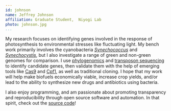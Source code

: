 ```yaml
---
id: johnson
name: Jeffrey Johnson
affiliation: Graduate Student,	Niyogi Lab
photo: johnson.jpg
...
```


My research focuses on identifying genes involved in the response of
photosynthesis to environmental stresses like fluctuating light. My bench work
primarily involves the cyanobacteria
[_Synechococcus_](https://en.wikipedia.org/wiki/Synechococcus) and
[_Synechocystis_](https://en.wikipedia.org/wiki/Synechocystis), but I also
investigate a range of green and non-green genomes for comparison. I use
[phylogenomics](https://en.wikipedia.org/wiki/Phylogenomics) and [transposon
sequencing](https://en.wikipedia.org/wiki/Transposon_sequencing) to identify
candidate genes, then validate them with the help of emerging tools like
[Cas9](https://en.wikipedia.org/wiki/Cas9) and
[Cpf1](https://en.wikipedia.org/wiki/CRISPR/Cpf1), as well as traditional
cloning. I hope that my work will help make biofuels economically viable, increase crop
yields, and/or lead to the ability to synthesize new drugs and antibiotics
using bacteria.

I also enjoy programming, and am passionate about promoting
transparency and reproducibility through open source software and automation.
In that spirit, check out the [source code](http://github.com/jefdaj/pges2017)!
